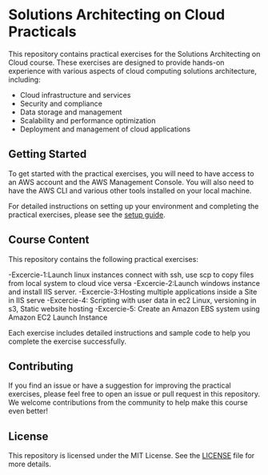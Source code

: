 # Solutions Architecting on Cloud Practicals

This repository contains practical exercises for the Solutions Architecting on Cloud course. These exercises are designed to provide hands-on experience with various aspects of cloud computing solutions architecture, including:

- Cloud infrastructure and services
- Security and compliance
- Data storage and management
- Scalability and performance optimization
- Deployment and management of cloud applications

## Getting Started

To get started with the practical exercises, you will need to have access to an AWS account and the AWS Management Console. You will also need to have the AWS CLI and various other tools installed on your local machine.

For detailed instructions on setting up your environment and completing the practical exercises, please see the [setup guide](setup.md).

## Course Content

This repository contains the following practical exercises:

-Excercie-1:Launch linux instances connect with ssh, use scp to copy files from local system to cloud vice versa
-Excercie-2:Launch windows instance and install IIS server.
-Excercie-3:Hosting multiple applications inside a Site in IIS serve 
-Excercie-4: Scripting with user data in ec2 Linux, versioning in s3, Static website hosting
-Excercie-5: Create an Amazon EBS system using Amazon EC2 Launch Instance

Each exercise includes detailed instructions and sample code to help you complete the exercise successfully.

## Contributing

If you find an issue or have a suggestion for improving the practical exercises, please feel free to open an issue or pull request in this repository. We welcome contributions from the community to help make this course even better!

## License

This repository is licensed under the MIT License. See the [LICENSE](LICENSE) file for more details.
